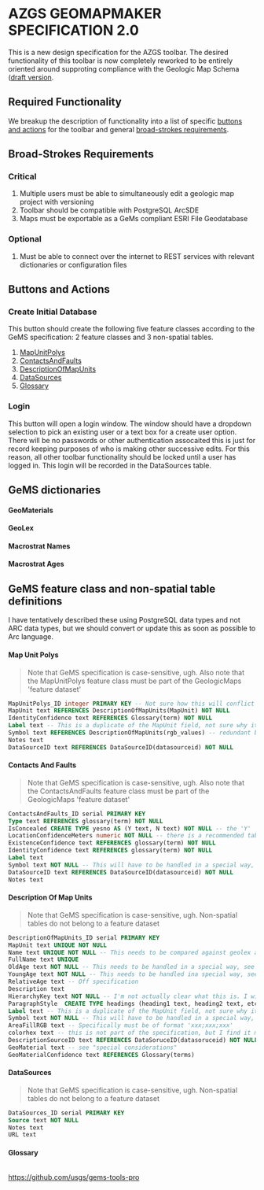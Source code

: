 # AZGS GEOMAPMAKER SPECIFICATION 2.0
This is a new design specification for the AZGS toolbar. The desired functionality of this toolbar is now completely reworked to be entirely oriented around supproting compliance with the Geologic Map Schema ([draft version](https://ngmdb.usgs.gov/Info/standards/GeMS/docs/GeMSv2_draft7g_ProvisionalRelease.pdf).

## Required Functionality
We breakup the description of functionality into a list of specific [buttons and actions](#buttons) for the toolbar and general [broad-strokes requirements](#broad-strokes-requirements).

## Broad-Strokes Requirements

### Critical 
1. Multiple users must be able to simultaneously edit a geologic map project with versioning
2. Toolbar should be compatible with PostgreSQL ArcSDE
3. Maps must be exportable as a GeMs compliant ESRI File Geodatabase

### Optional 
1. Must be able to connect over the internet to REST services with relevant dictionaries or configuration files

## Buttons and Actions

### Create Initial Database
This button should create the following five feature classes according to the GeMS specification: 2 feature classes and 3 non-spatial tables.

1. [MapUnitPolys](map-unit-polys)
2. [ContactsAndFaults](contacts-and-faults)
3. [DescriptionOfMapUnits](description-of-map-units) 
4. [DataSources]()
5. [Glossary]()

### Login
This button will open a login window. The window should have a dropdown selection to pick an existing user or a text box for a create user option. There will be no passwords or other authentication assocaited this is just for record keeping purposes of who is making other successive edits. For this reason, all other toolbar functionality should be locked until a user has logged in. This login will be recorded in the DataSources table.

## GeMS dictionaries
#### GeoMaterials
#### GeoLex
#### Macrostrat Names
#### Macrostrat Ages

## GeMS feature class and non-spatial table definitions
I have tentatively described these using PostgreSQL data types and not ARC data types, but we should convert or update this as soon as possible to Arc language.

#### Map Unit Polys
> Note that GeMS specification is case-sensitive, ugh. Also note that the MapUnitPolys feature class must be part of the GeologicMaps 'feature dataset'

````SQL
MapUnitPolys_ID integer PRIMARY KEY -- Not sure how this will conflict witht he arc OBJECTID, ugh
MapUnit text REFERENCES DescriptionOfMapUnits(MapUnit) NOT NULL
IdentityConfidence text REFERENCES Glossary(term) NOT NULL
Label text -- This is a duplicate of the MapUnit field, not sure why it exists, can be left blank, but the field should be there
Symbol text REFERENCES DescriptionOfMapUnits(rgb_values) -- redundant because you can ge this from a simple JOIN with DMU table
Notes text
DataSourceID text REFERENCES DataSourceID(datasourceid) NOT NULL
````

#### Contacts And Faults
> Note that GeMS specification is case-sensitive, ugh. Also note that the ContactsAndFaults feature class must be part of the GeologicMaps 'feature dataset'

````SQL
ContactsAndFaults_ID serial PRIMARY KEY
Type text REFERENCES glossary(term) NOT NULL
IsConcealed CREATE TYPE yesno AS (Y text, N text) NOT NULL -- the 'Y' 'N' is part of the spec
LocationConfidenceMeters numeric NOT NULL -- there is a recommended table of values for this, see "special considerations section"
ExistenceConfidence text REFERENCES glossary(term) NOT NULL
IdentityConfidence text REFERENCES glossary(term) NOT NULL
Label text
Symbol text NOT NULL -- This will have to be handled in a special way, see "special considerations section"
DataSourceID text REFERENCES DataSourceID(datasourceid) NOT NULL
Notes text
````

#### Description Of Map Units
> Note that GeMS specification is case-sensitive, ugh. Non-spatial tables do not belong to a feature dataset

````SQL
DescriptionOfMapUnits_ID serial PRIMARY KEY
MapUnit text UNIQUE NOT NULL
Name text UNIQUE NOT NULL -- This needs to be compared against geolex and macrostrt, see "NAME CHECK BUTTON" section.
FullName text UNIQUE
OldAge text NOT NULL -- This needs to be handled in a special way, see "special considerations"
YoungAge text NOT NULL -- This needs to be handled ina special way, see "special considerations"
RelativeAge text -- Off specification
Description text
HierarchyKey text NOT NULL -- I'm not actually clear what this is. I will have to look at some practical examples.
ParagraphStyle  CREATE TYPE headings (heading1 text, heading2 text, etc.) NOT NULL
Label text -- This is a duplicate of the MapUnit field, not sure why it exists, can be left blank, but the field should be there
Symbol text NOT NULL -- This will have to be handled in a special way, see "special considerations section"
AreaFillRGB text -- Specifically must be of format 'xxx;xxx;xxx'
colorhex text -- this is not part of the specification, but I find it more useful than RGB so I've added it as an optional field
DescriptionSourceID text REFERENCES DataSoruceID(datasoruceid) NOT NULL
GeoMaterial text -- see "special considerations" 
GeoMaterialConfidence text REFERENCES Glossary(terms)
````

#### DataSources
> Note that GeMS specification is case-sensitive, ugh. Non-spatial tables do not belong to a feature dataset

````SQL
DataSources_ID serial PRIMARY KEY
Source text NOT NULL
Notes text
URL text
````

#### Glossary

````SQL
````

https://github.com/usgs/gems-tools-pro
